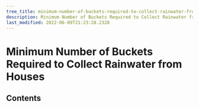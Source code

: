 ```yaml
---
tree_title: minimum-number-of-buckets-required-to-collect-rainwater-from-houses
description: Minimum Number of Buckets Required to Collect Rainwater from Houses
last_modified: 2022-06-09T21:23:28.2328
---
```


# Minimum Number of Buckets Required to Collect Rainwater from Houses

## Contents

